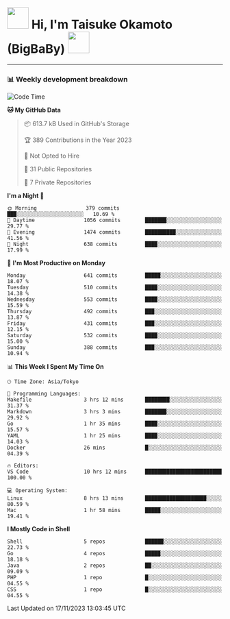 <!-- Title -->
<h1>
    <img src="https://media.tenor.com/TlyRveJkgo4AAAAi/cloud-cloud-strife.gif" width="50"/> 
    Hi, I'm Taisuke Okamoto (BigBaBy) 
    <img src="https://media.tenor.com/TlyRveJkgo4AAAAi/cloud-cloud-strife.gif" width="50"/>
</h1>

---

<h3> 📊 Weekly development breakdown </h3>
<!-- waka-readme-stats -->

<!--START_SECTION:waka-->
![Code Time](http://img.shields.io/badge/Code%20Time-1%2C650%20hrs%2052%20mins-blue)

**🐱 My GitHub Data** 

> 📦 613.7 kB Used in GitHub's Storage 
 > 
> 🏆 389 Contributions in the Year 2023
 > 
> 🚫 Not Opted to Hire
 > 
> 📜 31 Public Repositories 
 > 
> 🔑 7 Private Repositories 
 > 
**I'm a Night 🦉** 

```text
🌞 Morning                379 commits         ███░░░░░░░░░░░░░░░░░░░░░░   10.69 % 
🌆 Daytime                1056 commits        ███████░░░░░░░░░░░░░░░░░░   29.77 % 
🌃 Evening                1474 commits        ██████████░░░░░░░░░░░░░░░   41.56 % 
🌙 Night                  638 commits         ████░░░░░░░░░░░░░░░░░░░░░   17.99 % 
```
📅 **I'm Most Productive on Monday** 

```text
Monday                   641 commits         █████░░░░░░░░░░░░░░░░░░░░   18.07 % 
Tuesday                  510 commits         ████░░░░░░░░░░░░░░░░░░░░░   14.38 % 
Wednesday                553 commits         ████░░░░░░░░░░░░░░░░░░░░░   15.59 % 
Thursday                 492 commits         ███░░░░░░░░░░░░░░░░░░░░░░   13.87 % 
Friday                   431 commits         ███░░░░░░░░░░░░░░░░░░░░░░   12.15 % 
Saturday                 532 commits         ████░░░░░░░░░░░░░░░░░░░░░   15.00 % 
Sunday                   388 commits         ███░░░░░░░░░░░░░░░░░░░░░░   10.94 % 
```


📊 **This Week I Spent My Time On** 

```text
🕑︎ Time Zone: Asia/Tokyo

💬 Programming Languages: 
Makefile                 3 hrs 12 mins       ████████░░░░░░░░░░░░░░░░░   31.37 % 
Markdown                 3 hrs 3 mins        ███████░░░░░░░░░░░░░░░░░░   29.92 % 
Go                       1 hr 35 mins        ████░░░░░░░░░░░░░░░░░░░░░   15.57 % 
YAML                     1 hr 25 mins        ████░░░░░░░░░░░░░░░░░░░░░   14.03 % 
Docker                   26 mins             █░░░░░░░░░░░░░░░░░░░░░░░░   04.39 % 

🔥 Editors: 
VS Code                  10 hrs 12 mins      █████████████████████████   100.00 % 

💻 Operating System: 
Linux                    8 hrs 13 mins       ████████████████████░░░░░   80.59 % 
Mac                      1 hr 58 mins        █████░░░░░░░░░░░░░░░░░░░░   19.41 % 
```

**I Mostly Code in Shell** 

```text
Shell                    5 repos             ██████░░░░░░░░░░░░░░░░░░░   22.73 % 
Go                       4 repos             █████░░░░░░░░░░░░░░░░░░░░   18.18 % 
Java                     2 repos             ██░░░░░░░░░░░░░░░░░░░░░░░   09.09 % 
PHP                      1 repo              █░░░░░░░░░░░░░░░░░░░░░░░░   04.55 % 
CSS                      1 repo              █░░░░░░░░░░░░░░░░░░░░░░░░   04.55 % 
```




 Last Updated on 17/11/2023 13:03:45 UTC
<!--END_SECTION:waka-->
